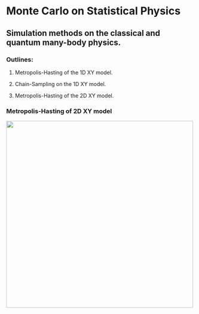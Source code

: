 # Monte Carlo on Statistical Physics

## Simulation methods on the classical and quantum many-body physics.

### Outlines:

1. Metropolis-Hasting of the 1D XY model.

2. Chain-Sampling on the 1D XY model.

3. Metropolis-Hasting of the 2D XY model.


### Metropolis-Hasting of 2D XY model

<img src="https://github.com/karlschwarz/Monte-Carlo-on-Statistical-Physics/blob/main/2d_mcmc_dynamics.gif" width="500" height="500">
